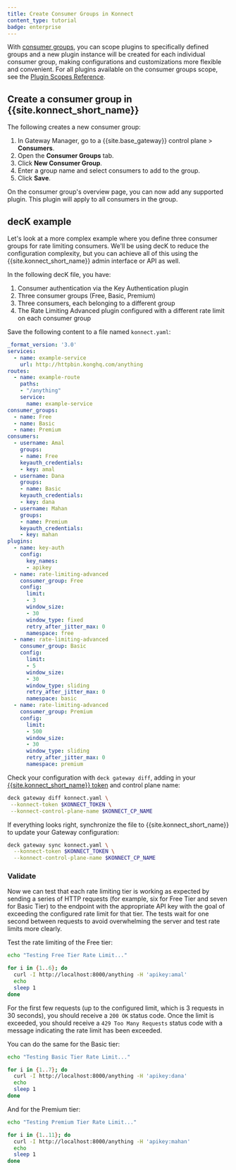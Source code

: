 ```yaml
---
title: Create Consumer Groups in Konnect
content_type: tutorial
badge: enterprise
---
```


With [consumer groups](/gateway/latest/enterprise/consumer-groups/), you can scope plugins to specifically defined groups and a new plugin instance will be created for each individual consumer group, making configurations and customizations more flexible and convenient. 
For all plugins available on the consumer groups scope, see the [Plugin Scopes Reference](/hub/plugins/compatibility/#scopes).

## Create a consumer group in {{site.konnect_short_name}}

The following creates a new consumer group:

1. In Gateway Manager, go to a {{site.base_gateway}} control plane > **Consumers**.
2. Open the **Consumer Groups** tab.
3. Click **New Consumer Group**.
4. Enter a group name and select consumers to add to the group.
5. Click **Save**.

On the consumer group's overview page, you can now add any supported plugin. 
This plugin will apply to all consumers in the group.

## decK example

Let's look at a more complex example where you define three consumer groups for rate limiting consumers.
We'll be using decK to reduce the configuration complexity, but you can achieve all of this using the {{site.konnect_short_name}} admin interface or API as well.

In the following decK file, you have:
1. Consumer authentication via the Key Authentication plugin
2. Three consumer groups (Free, Basic, Premium)
3. Three consumers, each belonging to a different group
4. The Rate Limiting Advanced plugin configured with a different rate limit on each consumer group 

Save the following content to a file named `konnect.yaml`:
```yaml
_format_version: '3.0'
services:
  - name: example-service
    url: http://httpbin.konghq.com/anything
routes:
  - name: example-route
    paths:
    - "/anything"
    service:
      name: example-service
consumer_groups:
  - name: Free
  - name: Basic
  - name: Premium
consumers:
  - username: Amal
    groups:
    - name: Free
    keyauth_credentials:
    - key: amal
  - username: Dana
    groups:
    - name: Basic
    keyauth_credentials:
    - key: dana
  - username: Mahan
    groups:
    - name: Premium
    keyauth_credentials:
    - key: mahan
plugins:
  - name: key-auth
    config:
      key_names:
      - apikey
  - name: rate-limiting-advanced
    consumer_group: Free
    config:
      limit:
      - 3
      window_size:
      - 30
      window_type: fixed
      retry_after_jitter_max: 0
      namespace: free
  - name: rate-limiting-advanced
    consumer_group: Basic
    config:
      limit:
      - 5
      window_size:
      - 30
      window_type: sliding
      retry_after_jitter_max: 0
      namespace: basic
  - name: rate-limiting-advanced
    consumer_group: Premium
    config:
      limit:
      - 500
      window_size:
      - 30
      window_type: sliding
      retry_after_jitter_max: 0
      namespace: premium
```

Check your configuration with `deck gateway diff`, adding in your [{{site.konnect_short_name}} token](/konnect/org-management/access-tokens/) and control plane name:

```sh
deck gateway diff konnect.yaml \
 --konnect-token $KONNECT_TOKEN \
 --konnect-control-plane-name $KONNECT_CP_NAME
```

If everything looks right, synchronize the file to {{site.konnect_short_name}} to update your Gateway configuration:

```sh
deck gateway sync konnect.yaml \
  --konnect-token $KONNECT_TOKEN \
  --konnect-control-plane-name $KONNECT_CP_NAME
```

### Validate

Now we can test that each rate limiting tier is working as expected by sending a series of HTTP requests (for example, six for Free Tier and seven for Basic Tier) to the endpoint with the appropriate API key with the goal of exceeding the configured rate limit for that tier. The tests wait for one second between requests to avoid overwhelming the server and test rate limits more clearly.

Test the rate limiting of the Free tier:

```sh
echo "Testing Free Tier Rate Limit..."

for i in {1..6}; do
  curl -I http://localhost:8000/anything -H 'apikey:amal'
  echo
  sleep 1
done
```

For the first few requests (up to the configured limit, which is 3 requests in 30 seconds), you should receive a `200 OK` status code. Once the limit is exceeded, you should receive a `429 Too Many Requests` status code with a message indicating the rate limit has been exceeded.

You can do the same for the Basic tier:
```sh
echo "Testing Basic Tier Rate Limit..."

for i in {1..7}; do
  curl -I http://localhost:8000/anything -H 'apikey:dana'
  echo
  sleep 1
done
```

And for the Premium tier:

```sh
echo "Testing Premium Tier Rate Limit..."

for i in {1..11}; do
  curl -I http://localhost:8000/anything -H 'apikey:mahan'
  echo
  sleep 1
done
```